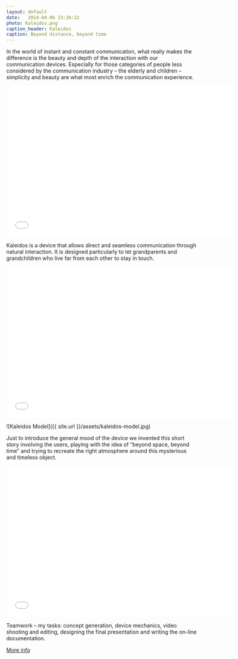 ```yaml
---
layout: default
date:   2014-04-06 23:26:12
photo: Kaleidos.png
caption_header: Kaleidos
caption: Beyond distance, beyond time
---
```


In the world of instant and constant communication, what really makes the difference is the beauty and depth of the interaction with our communication devices. Especially for those categories of people less considered by the communication industry – the elderly and children – simplicity and beauty are what most enrich the communication experience.

<iframe src="//player.vimeo.com/video/23199278?title=0&amp;byline=0&amp;portrait=0" width="600" height="400" frameborder="0" allowfullscreen="allowfullscreen"> </iframe>

Kaleidos is a device that allows direct and seamless communication through natural interaction. It is designed particularly to let grandparents and grandchildren who live far from each other to stay in touch.

<iframe src="//player.vimeo.com/video/23221340?title=0&amp;byline=0&amp;portrait=0" width="600" height="400" frameborder="0" allowfullscreen="allowfullscreen"> </iframe>

![Kaleidos Model]({{ site.url }}/assets/kaleidos-model.jpg)

Just to introduce the general mood of the device we invented this short story involving the users, playing with the idea of “beyond space, beyond time” and trying to recreate the right atmosphere around this mysterious and timeless object.

<iframe src="//player.vimeo.com/video/23199730?title=0&amp;byline=0&amp;portrait=0" width="600" height="400" frameborder="0" allowfullscreen="allowfullscreen"> </iframe>

Teamwork – my tasks: concept generation, device mechanics, video shooting and editing, designing the final presentation and writing the on-line documentation.

[More info](http://www.interaction-venice.net/iuav1011studio2/projects/kaleidos/)